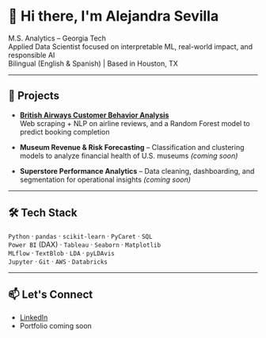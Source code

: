# 👋 Hi there, I'm Alejandra Sevilla

M.S. Analytics – Georgia Tech  
Applied Data Scientist focused on interpretable ML, real-world impact, and responsible AI  
Bilingual (English & Spanish) | Based in Houston, TX

---

## 💼 Projects

- [**British Airways Customer Behavior Analysis**](https://github.com/alejandrasevilla/ba-customer-behavior-analysis)  
  Web scraping + NLP on airline reviews, and a Random Forest model to predict booking completion

- **Museum Revenue & Risk Forecasting** – Classification and clustering models to analyze financial health of U.S. museums *(coming soon)*

- **Superstore Performance Analytics** – Data cleaning, dashboarding, and segmentation for operational insights *(coming soon)*

---

## 🛠️ Tech Stack

`Python` · `pandas` · `scikit-learn` · `PyCaret` · `SQL`  
`Power BI` (DAX) · `Tableau` · `Seaborn` · `Matplotlib`  
`MLflow` · `TextBlob` · `LDA` · `pyLDAvis`  
`Jupyter` · `Git` · `AWS` · `Databricks`

---

## 📫 Let's Connect

- [LinkedIn](https://www.linkedin.com/in/alejandra-sevilla-m)
- Portfolio coming soon
